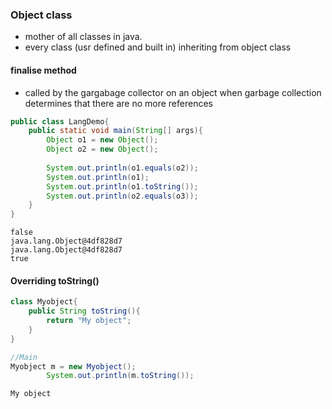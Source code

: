 ### Object class
- mother of all classes in java.
- every class (usr defined and built in) inheriting from object class

#### finalise method
- called by the gargabage collector on an object when garbage collection determines that there are no more references

```java
public class LangDemo{
	public static void main(String[] args){
		Object o1 = new Object();
		Object o2 = new Object();
	
		System.out.println(o1.equals(o2));
		System.out.println(o1);
		System.out.println(o1.toString());	
		System.out.println(o2.equals(o3));	
	}
}

```

```plaintext
false
java.lang.Object@4df828d7
java.lang.Object@4df828d7
true
```

#### Overriding toString()

```java
class Myobject{
    public String toString(){
        return "My object";
    }
}

//Main
Myobject m = new Myobject();
		System.out.println(m.toString());
```

```plaintext
My object
```
